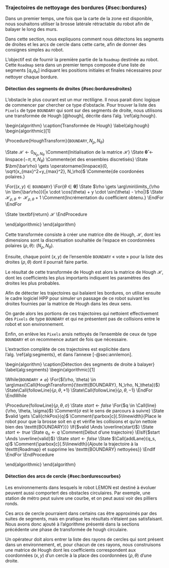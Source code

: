 ### Trajectoires de nettoyage des bordures {#sec:bordures}

Dans un premier temps, une fois que la carte de la zone est disponible, nous souhaitons utiliser la brosse latérale
rétractable du robot afin de balayer le long des murs.

Dans cette section, nous expliquons comment nous détectons les segments de droites et les arcs de cercle dans cette
carte, afin de donner des consignes simples au robot.

L’objectif est de fournir la première partie de la `Roadmap` destinée au robot. Cette `Roadmap` sera dans un premier
temps composée d’une liste de segments $[q_s q_e]$ indiquant les positions initiales et finales nécessaires pour
nettoyer chaque bordure.

#### Détection des segments de droites {#sec:borduresdroites}

L’obstacle le plus courant est un mur rectiligne. Il nous parait donc logique de commencer par chercher ce type
d’obstacle. Pour trouver la liste des `Pixels` de type `BOUNDARY` qui sont sur des segments de droite, nous utilisons
une transformée de Hough [@hough], décrite dans l’alg. \ref{alg:hough}.

\begin{algorithm}
\caption{Transformée de Hough}
\label{alg:hough}
\begin{algorithmic}[1]

\Procedure{HoughTransform}{$\texttt{BOUNDARY}, N_\rho, N_\theta$}

\State $\mathcal{H} \gets 0_{N_\rho, N_\theta}$
\Comment{Initialisation de la matrice $\mathcal{H}$}
\State $\bm{\bar\theta} \gets \operatorname{linspace}(-\pi, \pi, N_\theta)$
\Commente{et des ensembles discretisés}
\State $\bm{\bar\rho} \gets \operatorname{linspace}(0, \sqrt{x_{max}^2+y_{max}^2}, N_\rho)$
\Commente{de coordonées polaires.}

\For{$(x, y) \in \texttt{BOUNDARY}$}
\For{$\theta \in \bm{\bar\theta}$}
\State $\rho \gets \arg\min\limits_{\rho \in \bm{\bar\rho}}(|x \cdot \cos(\theta) + y \cdot \sin(\theta) - \rho|)$
\State $\mathcal{H}_{\rho,\theta} \gets \mathcal{H}_{\rho,\theta} + 1$
\Comment{Incrémentation du coefficient obtenu.}
\EndFor
\EndFor

\State \textbf{return} $\mathcal{H}$
\EndProcedure

\end{algorithmic}
\end{algorithm}

Cette transformée consiste à créer une matrice dite de Hough, $\mathcal{H}$, dont les dimensions sont la discretisation
souhaitée de l’espace en coordonnées polaires $(\rho, \theta)$: ($N_\rho, N_\theta$).

Ensuite, chaque point $(x, y)$ de l’ensemble `BOUNDARY` « vote » pour la liste des droites $(\rho, \theta)$ dont il
pourrait faire partie.

Le résultat de cette transformée de Hough est alors la matrice de Hough $\mathcal{H}$, dont les coefficients les plus
importants indiquent les paramètres des droites les plus probables.

Afin de détecter les trajectoires qui balaient les bordures, on utilise ensuite le cadre logiciel HPP pour simuler un
passage de ce robot suivant les droites fournies par la matrice de Hough dans les deux sens.

On garde alors les portions de ces trajectoires qui nettoient effectivement des `Pixels` de type `BOUNDARY` et qui ne
présentent pas de collisions entre le robot et son environnement.

Enfin, on enlève les `Pixels` ansis nettoyés de l’ensemble de ceux de type `BOUNDARY` et on recommence autant de fois
que nécessaire.

L’extraction complète de ces trajectoires est explicitée dans l’alg. \ref{alg:segments}, et dans
l’annexe [-@sec:annlemon].

\begin{algorithm}
\caption{Détection des segments de droite à balayer}
\label{alg:segments}
\begin{algorithmic}[1]

\While{$\texttt{BOUNDARY} \neq \varnothing$}
\For{$(\rho, \theta) \in \arg\max(\Call{HoughTransform}{\texttt{BOUNDARY}, N_\rho, N_\theta})$}
\State\Call{followLine}{$\rho, \theta, +1$}
\State\Call{followLine}{$\rho, \theta, -1$}
\EndFor
\EndWhile

\Procedure{followLine}{$\rho, \theta, \sigma$}
\State $start \gets false$
\For{$q \in \Call{line}{\rho, \theta, \sigma}$}
\Comment{$\sigma$ est le sens de parcours à suivre}
\State $valid \gets \Call{chkPos}{q}$
\Comment{\parbox[c]{.5\linewidth}{Place le robot pour que la brosse soit en $q$ et vérifie les
collisions et qu’on nettoie bien des \texttt{BOUNDARY}}}
\If{$valid \Ands \overline{start}$}
\State $start \gets true$
\State $q_s \gets q$
\Comment{Début d’une trajectoire}
\ElsIf{$start \Ands \overline{valid}$}
\State $start \gets false$
\State $\Call{addLane}{q_s, q}$
\Comment{\parbox[c]{.5\linewidth}{Ajoute la trajectoire à la \texttt{Roadmap} et supprime les \texttt{BOUNDARY}
nettoyées}}
\EndIf
\EndFor
\EndProcedure

\end{algorithmic}
\end{algorithm}

<!--TODO: schema avec le robot qui balaie une droite dans les deux sens-->
#### Détection des arcs de cercle {#sec:bordurescourbes}

Les environnements dans lesquels le robot LEMON est destiné à évoluer peuvent aussi comportert des obstacles
circulaires. Par exemple, une station de métro peut suivre une courbe, et on peut aussi voir des pilliers ronds.

Ces arcs de cercle pourraient dans certains cas être approximés par des suites de segments, mais en pratique les
résultats n’étaient pas satisfaisant. Nous avons donc ajouté à l’algorithme présenté dans la sections précédente une
phase de transformée de hough circulaire.

Un opérateur doit alors entrer la liste des rayons de cercles qui sont présent dans un environnement, et, pour chacun
de ces rayons, nous construisons une matrice de Hough dont les coefficients correspondent aux coordonnées $(x, y)$ d’un
cercle à la place des coordonnées $(\rho, \theta)$ d’une droite.
